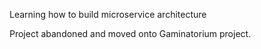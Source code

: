 Learning how to build microservice architecture

Project abandoned and moved onto Gaminatorium project.
